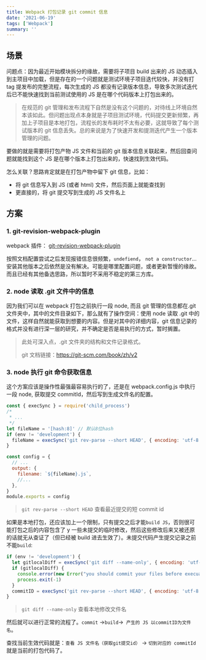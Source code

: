 ```yaml
---
title: Webpack 打包记录 git commit 信息
date: '2021-06-19'
tags: ['Webpack']
summary: ''
---
```


## 场景

问题点：因为最近开始模块拆分的缘故，需要将子项目 build 出来的 JS 动态插入到主项目中加载，但是存在的一个问题就是测试环境子项目迭代较快，并没有打 tag 提发布的完整流程，每次生成的 JS 都没有记录版本信息，导致多次测试迭代后已不能快速找到当前测试使用的 JS 是在哪个代码版本上打包出来的。

> 在规范的 git 管理和发布流程下自然是没有这个问题的，对待线上环境自然本该如此。但问题出现点本身就是子项目测试环境，代码提交更新频繁，再加上子项目是本地打包，流程长的发布耗时不太有必要，这就导致了每个测试版本的 git 信息丢失。总的来说是为了快速开发和提测迭代产生一个版本管理的问题。

要做的就是需要将打包产物 JS 文件和当前的 git 版本信息关联起来，然后回查问题就能找到这个 JS 是在哪个版本上打包出来的，快速找到生效代码。

怎么关联？思路肯定就是在打包产物中留下 git 信息，比如：

- 将 git 信息写入到 JS (或者 html) 文件，然后页面上就能查找到
- 更直接的，将 git 提交写到生成的 JS 文件名上

## 方案

### 1. git-revision-webpack-plugin

webpack 插件： <a href="https://github.com/pirelenito/git-revision-webpack-plugin">git-revision-webpack-plugin</a>

按照文档配置尝试之后发现报错信息很频繁，`undefiend`， `not a constructor`...安装其他版本之后依然是没有解决。可能是哪里配置问题，或者更新暂慢的缘故。而且已经有其他备选思路，所以暂时不采用不稳定的第三方库。

### 2. node 读取 .git 文件中的信息

因为我们可以在 webpack 打包之前执行一段 node, 而且 git 管理的信息都在.git 文件夹中，其中的文件目录如下，那么就有了操作空间：使用 node 读取 .git 中的文件，这样自然就能获取到想要的内容。但是对其中的详细内容，git 信息记录的格式并没有进行深一层的研究，并不确定是否是易执行的方式，暂时搁置。

> 此处可深入点，.git 文件夹的结构和文件记录格式。
>
> git 文档链接：<a href="https://git-scm.com/book/zh/v2">https://git-scm.com/book/zh/v2</a>

### 3. node 执行 git 命令获取信息

这个方案应该是操作性最强最容易执行的了，还是在 webpack.config.js 中执行一段 node, 获取提交 commitId，然后写到生成文件名的配置。

```js
const { execSync } = require('child_process')
/*
 * ...
 */
let fileName = '[hash:8]' // 默认8位hash
if (env != 'development') {
  fileName = execSync('git rev-parse --short HEAD', { encoding: 'utf-8' }).replace('\n', '')
}

const config = {
  // ...
  output: {
    filename: `${fileName}.js`,
    //...
  },
}
module.exports = config
```

> `git rev-parse --short HEAD` 查看最近提交的短 commit id

如果是本地打包，还应该加上一个限制，只有提交之后才能`build JS`，否则很可能打包之后的内容包含了 y 一些未提交的临时修改，然后这些修改后来又被还原的话就无从查证了（但已经被 build 进去生效了）。未提交代码产生提交记录之前不能`build`:

```js
if (env != 'development') {
  let gitlocalDiff = execSync('git diff --name-only', { encoding: 'utf-8' }).replace('\n', '')
  if (gitlocalDiff) {
    console.error(new Error("you should commit your files before execuating 'npm run build'"))
    process.exit(-1)
  }
  commitID = execSync('git rev-parse --short HEAD', { encoding: 'utf-8' }).replace('\n', '')
}
```

> `git diff --name-only` 查看本地修改文件名

然后就可以进行正常的流程了。`commit` ->`build`->` 产生的 JS 以commitID为文件名`。

查找当前生效代码就是：`查看 JS 文件名（获取git提交id）` -> `切到对应的 commitId `就是当前的打包代码了。
